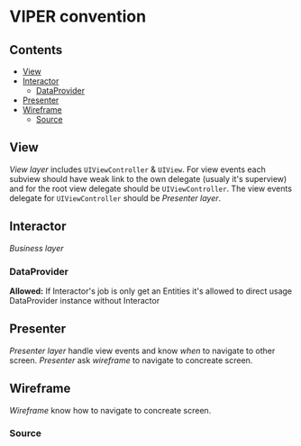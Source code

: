 # VIPER convention

## Сontents

* [View](#view)
* [Interactor](#interactor)
  * [DataProvider](#dataprovider)
* [Presenter](#presenter)
* [Wireframe](#wireframe)
  * [Source](#source)

## View
_View layer_ includes ```UIViewController``` & ```UIView```.
For view events each subview should have weak link to the own delegate (usualy it's superview) and for the root view delegate should be ```UIViewController```. The view events delegate for ```UIViewController``` should be _Presenter layer_.

## Interactor
_Business layer_

### DataProvider
**Allowed:**
If Interactor's job is only get an Entities it's allowed to direct usage DataProvider instance without Interactor

## Presenter
_Presenter layer_ handle view events and know _when_ to navigate to other screen. _Presenter_ ask _wireframe_ to navigate to concreate screen. 

## Wireframe
_Wireframe_ know how to navigate to concreate screen.

### Source

